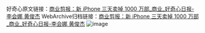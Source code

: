 好奇心原文链接：[商业剪报：新 iPhone 三天卖掉 1000 万部_商业_好奇心日报-李会娜 黄俊杰](https://www.qdaily.com/articles/2515.html)
WebArchive归档链接：[商业剪报：新 iPhone 三天卖掉 1000 万部_商业_好奇心日报-李会娜 黄俊杰](http://web.archive.org/web/20190623151201/https://www.qdaily.com/articles/2515.html)
![image](http://ww3.sinaimg.cn/large/007d5XDpgy1g3vc4y7wa6j30u05jdx6p)